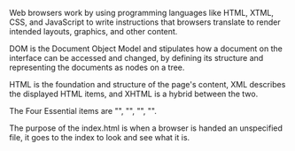 <p> Web browsers work by using programming languages like HTML, XTML, CSS, and JavaScript to write instructions that browsers translate to render intended layouts, graphics, and other content.</p>
<p> DOM is the Document Object Model and stipulates how a document on the interface can be accessed and changed, by defining its structure and representing the documents as nodes on a tree.</p>
<p> HTML is the foundation and structure of the page's content, XML describes the displayed HTML items, and XHTML is a hybrid between the two. </p>
<p> The Four Essential items are "<!DOCTYPE>", "<root>", "<head>", "<body>".</p>
<p> The purpose of the index.html is when a browser is handed an unspecified file, it goes to the index to look and see what it is.</p>
